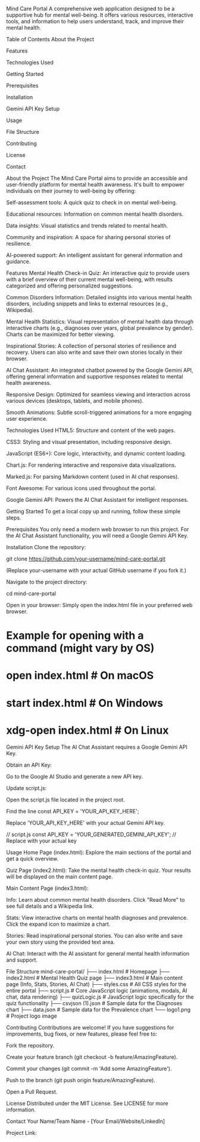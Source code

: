 Mind Care Portal
A comprehensive web application designed to be a supportive hub for mental well-being. It offers various resources, interactive tools, and information to help users understand, track, and improve their mental health.

Table of Contents
About the Project

Features

Technologies Used

Getting Started

Prerequisites

Installation

Gemini API Key Setup

Usage

File Structure

Contributing

License

Contact

About the Project
The Mind Care Portal aims to provide an accessible and user-friendly platform for mental health awareness. It's built to empower individuals on their journey to well-being by offering:

Self-assessment tools: A quick quiz to check in on mental well-being.

Educational resources: Information on common mental health disorders.

Data insights: Visual statistics and trends related to mental health.

Community and inspiration: A space for sharing personal stories of resilience.

AI-powered support: An intelligent assistant for general information and guidance.

Features
Mental Health Check-in Quiz: An interactive quiz to provide users with a brief overview of their current mental well-being, with results categorized and offering personalized suggestions.

Common Disorders Information: Detailed insights into various mental health disorders, including snippets and links to external resources (e.g., Wikipedia).

Mental Health Statistics: Visual representation of mental health data through interactive charts (e.g., diagnoses over years, global prevalence by gender). Charts can be maximized for better viewing.

Inspirational Stories: A collection of personal stories of resilience and recovery. Users can also write and save their own stories locally in their browser.

AI Chat Assistant: An integrated chatbot powered by the Google Gemini API, offering general information and supportive responses related to mental health awareness.

Responsive Design: Optimized for seamless viewing and interaction across various devices (desktops, tablets, and mobile phones).

Smooth Animations: Subtle scroll-triggered animations for a more engaging user experience.

Technologies Used
HTML5: Structure and content of the web pages.

CSS3: Styling and visual presentation, including responsive design.

JavaScript (ES6+): Core logic, interactivity, and dynamic content loading.

Chart.js: For rendering interactive and responsive data visualizations.

Marked.js: For parsing Markdown content (used in AI chat responses).

Font Awesome: For various icons used throughout the portal.

Google Gemini API: Powers the AI Chat Assistant for intelligent responses.

Getting Started
To get a local copy up and running, follow these simple steps.

Prerequisites
You only need a modern web browser to run this project. For the AI Chat Assistant functionality, you will need a Google Gemini API Key.

Installation
Clone the repository:

git clone https://github.com/your-username/mind-care-portal.git


(Replace your-username with your actual GitHub username if you fork it.)

Navigate to the project directory:

cd mind-care-portal


Open in your browser:
Simply open the index.html file in your preferred web browser.

# Example for opening with a command (might vary by OS)
# open index.html  # On macOS
# start index.html # On Windows
# xdg-open index.html # On Linux


Gemini API Key Setup
The AI Chat Assistant requires a Google Gemini API Key.

Obtain an API Key:

Go to the Google AI Studio and generate a new API key.

Update script.js:

Open the script.js file located in the project root.

Find the line const API_KEY = 'YOUR_API_KEY_HERE';

Replace 'YOUR_API_KEY_HERE' with your actual Gemini API key.

// script.js
const API_KEY = 'YOUR_GENERATED_GEMINI_API_KEY'; // Replace with your actual key


Usage
Home Page (index.html): Explore the main sections of the portal and get a quick overview.

Quiz Page (index2.html): Take the mental health check-in quiz. Your results will be displayed on the main content page.

Main Content Page (index3.html):

Info: Learn about common mental health disorders. Click "Read More" to see full details and a Wikipedia link.

Stats: View interactive charts on mental health diagnoses and prevalence. Click the expand icon to maximize a chart.

Stories: Read inspirational personal stories. You can also write and save your own story using the provided text area.

AI Chat: Interact with the AI assistant for general mental health information and support.

File Structure
mind-care-portal/
├── index.html              # Homepage
├── index2.html             # Mental Health Quiz page
├── index3.html             # Main content page (Info, Stats, Stories, AI Chat)
├── styles.css              # All CSS styles for the entire portal
├── script.js               # Core JavaScript logic (animations, modals, AI chat, data rendering)
├── quizLogic.js            # JavaScript logic specifically for the quiz functionality
├── csvjson (1).json        # Sample data for the Diagnoses chart
├── data.json               # Sample data for the Prevalence chart
└── logo1.png               # Project logo image


Contributing
Contributions are welcome! If you have suggestions for improvements, bug fixes, or new features, please feel free to:

Fork the repository.

Create your feature branch (git checkout -b feature/AmazingFeature).

Commit your changes (git commit -m 'Add some AmazingFeature').

Push to the branch (git push origin feature/AmazingFeature).

Open a Pull Request.

License
Distributed under the MIT License. See LICENSE for more information.

Contact
Your Name/Team Name - [Your Email/Website/LinkedIn]

Project Link: 
